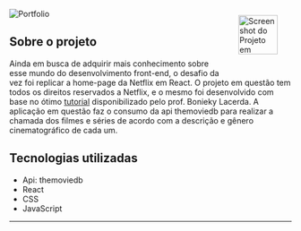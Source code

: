 <img align="right" height="70px" style="padding: 25px" src="https://upload.wikimedia.org/wikipedia/commons/thumb/0/08/Netflix_2015_logo.svg/799px-Netflix_2015_logo.svg.png" alt="Screenshot do Projeto em funcionamento">

![Portfolio](https://github.com/filipeMarques00/netflixclone/blob/main/React-App-Perfil-1-%E2%80%94-Microsoft_-Edge-2023-04-10-12-57-07.gif) 


## Sobre o projeto

Ainda em busca de adquirir mais conhecimento sobre esse mundo do desenvolvimento front-end, o desafio da vez foi replicar a home-page da Netflix em React. 
O projeto em questão tem todos os direitos reservados a Netflix, e o mesmo foi desenvolvido com base no ótimo <a href="https://www.youtube.com/watch?v=tBweoUiMsDg&t=10491s">tutorial</a> disponibilizado pelo prof. Bonieky Lacerda. A aplicação em questão faz o consumo da api themoviedb para realizar a chamada dos filmes e séries de acordo com a descrição e gênero cinematográfico de cada um. 


## Tecnologias utilizadas
- Api: themoviedb 
- React
- CSS
- JavaScript

 ---------------------------

<p align="center">
